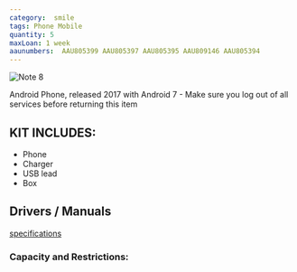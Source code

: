 ```yaml
---
category:  smile
tags: Phone Mobile
quantity: 5
maxLoan: 1 week
aaunumbers:  AAU805399 AAU805397 AAU805395 AAU809146 AAU805394
---
```

![Note 8](https://fdn2.gsmarena.com/vv/bigpic/samsung-galaxy-note-8-sm-n950.jpg)

Android Phone, released 2017 with Android 7 - Make sure you log out of all services before returning this item
## KIT INCLUDES:
-  Phone 
-  Charger 
-  USB lead 
-  Box

## Drivers / Manuals
[specifications](https://www.gsmarena.com/samsung_galaxy_note8-8505.php)



### Capacity and Restrictions:
